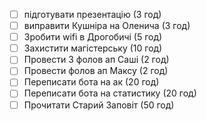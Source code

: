 
- [ ] підготувати презентацію (3 год)
- [ ] виправити Кушніра на Оленича (3 год)
- [ ] Зробити wifi в Дрогобичі (5 год)
- [ ] Захистити магістерську (10 год)
- [ ] Провести 3 фолов ап Саші (2 год)
- [ ] Провести  фолов ап Максу (2 год)
- [ ] Переписати бота на ак (20 год)
- [ ] Переписати бота на статистику (20 год)
- [ ] Прочитати Старий Заповіт (50 год)
